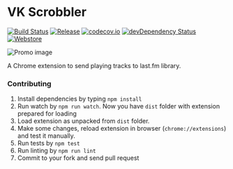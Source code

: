 # VK Scrobbler 

[![Build Status](https://img.shields.io/travis/huston007/vk-scrobbler.svg?style=flat-square)](https://travis-ci.org/huston007/vk-scrobbler)
[![Release](https://img.shields.io/github/release/huston007/vk-scrobbler.svg?style=flat-square&label=v)](https://github.com/huston007/vk-scrobbler/releases) 
[![codecov.io](https://img.shields.io/codecov/c/github/huston007/vk-scrobbler.svg?style=flat-square)](http://codecov.io/github/huston007/vk-scrobbler?branch=master)
[![devDependency Status](https://img.shields.io/david/dev/huston007/vk-scrobbler.svg?style=flat-square)](https://david-dm.org/huston007/vk-scrobbler#info=devDependencies)
[![Webstore](https://img.shields.io/badge/users-38600-ff69b4.svg?style=flat-square)](https://chrome.google.com/webstore/detail/vk-scrobbler/fddcgfefplodcggebdfbddbmfgmaeeeo)

![Promo image](https://lh3.googleusercontent.com/qlB2XjU2JlPnBcMdLF4j1mYvkAneQK2ObFmzhz3bD81vaCCk9UEuRF26MHmB_sAb1JY8OiCLaJg=s1280-h800-e365-rw)

A Chrome extension to send playing tracks to last.fm library.

### Contributing

1. Install dependencies by typing `npm install`
2. Run watch by `npm run watch`. Now you have `dist` folder with extension prepared for loading
3. Load extension as unpacked from `dist` folder.
4. Make some changes, reload extension in browser (`chrome://extensions`) and test it manually.
5. Run tests by `npm test`
6. Run linting by `npm run lint`
7. Commit to your fork and send pull request
